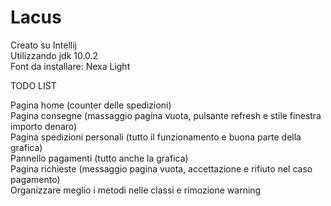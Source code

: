 # Lacus

Creato su Intellij\
Utilizzando jdk 10.0.2\
Font da installare: Nexa Light

TODO LIST

Pagina home (counter delle spedizioni)\
Pagina consegne (massaggio pagina vuota, pulsante refresh e stile finestra importo denaro)\
Pagina spedizioni personali (tutto il funzionamento e buona parte della grafica)\
Pannello pagamenti (tutto anche la grafica)\
Pagina richieste (messaggio pagina vuota, accettazione e rifiuto nel caso pagamento)\
Organizzare meglio i metodi nelle classi e rimozione warning